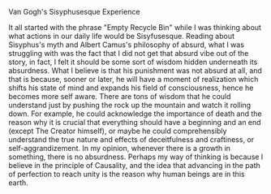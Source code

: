 Van Gogh's Sisyphusesque Experience

It all started with the phrase "Empty Recycle Bin" while I was thinking about what actions in our daily life would be Sisyfusesque. Reading about Sisyphus's myth and Albert Camus's philosophy of absurd, what I was struggling with was the fact that I did not get that absurd vibe out of the story, in fact, I felt it should be some sort of wisdom hidden underneath its absurdness. What I believe is that his punishment was not absurd at all, and that is because, sooner or later, he will have a moment of realization which shifts his state of mind and expands his field of consciousness, hence he becomes more self aware. There are tons of wisdom that he could understand just by pushing the rock up the mountain and watch it rolling down. For example, he could acknowledge the importance of death and the reason why it is crucial that everything should have a beginning and an end (except The Creator himself), or maybe he could comprehensibly understand the true nature and effects of deceitfulness and craftiness, or self-aggrandizement. In my opinion, whenever there is a growth in something, there is no absurdness. Perhaps my way of thinking is because I believe in the principle of Causality, and the idea that advancing in the path of perfection to reach unity is the reason why human beings are in this earth.
